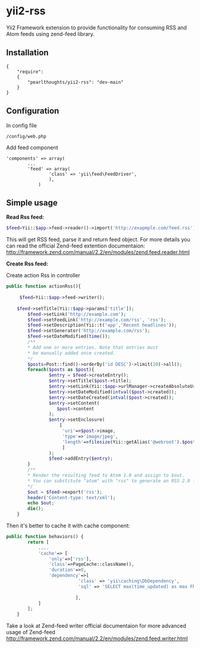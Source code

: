 yii2-rss
=========

Yii2 Framework extension to provide functionality for consuming RSS and Atom feeds using zend-feed library.

Installation
------------
```code
{
	"require": 
	{
  		"pearlthoughts/yii2-rss": "dev-main"
	}
}
```
Configuration
-------------
In config file
```code
/config/web.php
```
Add feed component
```code
'components' => array(
        ...
        'feed' => array(
        	 	'class' => 'yii\feed\FeedDriver',
        		),
		    )
```
Simple usage
-----

__Read Rss feed:__
```php
$feed=Yii::$app->feed->reader()->import('http://exapmple.com/feed.rss');
```
This will get RSS feed, parse it and return feed object.
For more details you can read the official Zend-feed extention documentaion:
http://framework.zend.com/manual/2.2/en/modules/zend.feed.reader.html

__Create Rss feed:__

Create action Rss in controller
```php
public function actionRss(){
		
     $feed=Yii::$app->feed->writer();
		
    $feed->setTitle(Yii::$app->params['title']);
		$feed->setLink('http://example.com');
		$feed->setFeedLink('http://example.com/rss', 'rss');
		$feed->setDescription(Yii::t('app','Recent headlines'));
		$feed->setGenerator('http://example.com/rss');
		$feed->setDateModified(time()); 
		/**
		* Add one or more entries. Note that entries must
		* be manually added once created.
		*/
		$posts=Post::find()->orderBy('id DESC')->limit(20)->all();
		foreach($posts as $post){
				$entry = $feed->createEntry();
				$entry->setTitle($post->title);
				$entry->setLink(Yii::$app->urlManager->createAbsoluteUrl('/post/view',['id'=>$post->id]));
				$entry->setDateModified(intval($post->created));
				$entry->setDateCreated(intval($post->created));
				$entry->setContent(
				   $post->content
				);
				$entry->setEnclosure(
					[
					 'uri'=>$post->image,
					 'type'=>'image/jpeg',
					 'length'=>filesize(Yii::getAlias('@webroot').$post->image)
					 ]
				);
				$feed->addEntry($entry);
		}
		/**
		* Render the resulting feed to Atom 1.0 and assign to $out.
		* You can substitute "atom" with "rss" to generate an RSS 2.0 feed.
		*/
		$out = $feed->export('rss');
		header('Content-type: text/xml');
		echo $out;
		die();
	}
```
Then it's better to cache it with cache component:
```php
public function behaviors() {
		return [
			....
			'cache'=> [
				'only'=>['rss'],
				'class'=>PageCache::className(),
				'duration'=>0,
				'dependency'=>[
					       'class' => 'yii\caching\DbDependency',
					       'sql' => 'SELECT max(time_updated) as max FROM tbl_post',
					       
					      ],
			]
		];
	}
```
Take a look at Zend-feed writer official documentaion for more advanced usage of Zend-feed
http://framework.zend.com/manual/2.2/en/modules/zend.feed.writer.html
